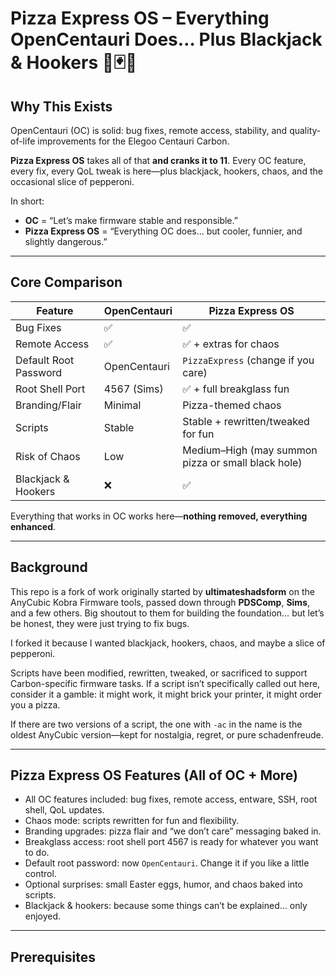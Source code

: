 # Pizza Express OS – Everything OpenCentauri Does… Plus Blackjack & Hookers 🍕🃏💃

## Why This Exists

OpenCentauri (OC) is solid: bug fixes, remote access, stability, and quality-of-life improvements for the Elegoo Centauri Carbon.  

**Pizza Express OS** takes all of that **and cranks it to 11**. Every OC feature, every fix, every QoL tweak is here—plus blackjack, hookers, chaos, and the occasional slice of pepperoni.  

In short:  
- **OC** = “Let’s make firmware stable and responsible.”  
- **Pizza Express OS** = “Everything OC does… but cooler, funnier, and slightly dangerous.”  

---

## Core Comparison

| Feature | OpenCentauri | Pizza Express OS |
|---------|-------------|----------------|
| Bug Fixes | ✅ | ✅ |
| Remote Access | ✅ | ✅ + extras for chaos |
| Default Root Password | OpenCentauri | `PizzaExpress` (change if you care) |
| Root Shell Port | 4567 (Sims) | ✅ + full breakglass fun |
| Branding/Flair | Minimal | Pizza-themed chaos |
| Scripts | Stable | Stable + rewritten/tweaked for fun |
| Risk of Chaos | Low | Medium–High (may summon pizza or small black hole) |
| Blackjack & Hookers | ❌ | ✅ |

Everything that works in OC works here—**nothing removed, everything enhanced**.  

---

## Background

This repo is a fork of work originally started by **ultimateshadsform** on the AnyCubic Kobra Firmware tools, passed down through **PDSComp**, **Sims**, and a few others. Big shoutout to them for building the foundation… but let’s be honest, they were just trying to fix bugs.  

I forked it because I wanted blackjack, hookers, chaos, and maybe a slice of pepperoni.  

Scripts have been modified, rewritten, tweaked, or sacrificed to support Carbon-specific firmware tasks. If a script isn’t specifically called out here, consider it a gamble: it might work, it might brick your printer, it might order you a pizza.  

If there are two versions of a script, the one with `-ac` in the name is the oldest AnyCubic version—kept for nostalgia, regret, or pure schadenfreude.  

---

## Pizza Express OS Features (All of OC + More)

- All OC features included: bug fixes, remote access, entware, SSH, root shell, QoL updates.  
- Chaos mode: scripts rewritten for fun and flexibility.  
- Branding upgrades: pizza flair and “we don’t care” messaging baked in.  
- Breakglass access: root shell port 4567 is ready for whatever you want to do.  
- Default root password: now `OpenCentauri`. Change it if you like a little control.  
- Optional surprises: small Easter eggs, humor, and chaos baked into scripts.  
- Blackjack & hookers: because some things can’t be explained… only enjoyed.  

---

## Prerequisites
